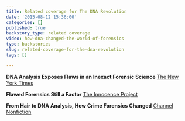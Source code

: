 ```yaml
---
title: Related coverage for The DNA Revolution
date: '2015-08-12 15:36:00'
categories: []
published: true
backstory_type: related coverage
video: how-dna-changed-the-world-of-forensics
type: backstories
slug: related-coverage-for-the-dna-revolution
tags: []

---
```

**DNA Analysis Exposes Flaws in an Inexact Forensic Science**
[The New York Times](http://www.nytimes.com/2014/05/19/us/dna-analysis-exposes-an-inexact-forensic-science.html?_r=0)

**Flawed Forensics Still a Factor**
[The Innocence Project](http://www.innocenceproject.org/news-events-exonerations/flawed-forensics-still-a-factor)

**From Hair to DNA Analysis, How Crime Forensics Changed**
[Channel Nonfiction](http://www.channelnonfiction.com/retro-report-from-hair-to-dna-analysis-how-forensics-changed-11-minutes-2014-new-york-times/)

